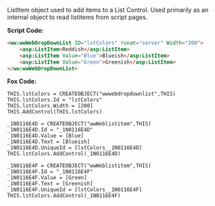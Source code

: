 ﻿ListItem object used to add items to a List Control. Used primarily as an internal object to read listitems from script pages.

**Script Code:**  
```html
<ww:wwWebDropDownList ID="lstColors" runat="server" Width="200">
    <asp:ListItem>Reddish</asp:ListItem>
    <asp:ListItem Value="Blue">Blueish</asp:ListItem>
    <asp:ListItem Value="Green">Greenish</asp:ListItem>
</ww:wwWebDropDownList>
```

**Fox Code:**  
```foxpro
THIS.lstColors = CREATEOBJECT("wwwebdropdownlist",THIS)
THIS.lstColors.Id = "lstColors"
THIS.lstColors.Width = [200]
THIS.AddControl(THIS.lstColors)

_1N0116E4D = CREATEOBJECT("wwWeblistitem",THIS)
_1N0116E4D.Id = "_1N0116E4D"
_1N0116E4D.Value = [Blue]
_1N0116E4D.Text = [Blueish]
_1N0116E4D.UniqueId = [lstColors__1N0116E4D]
THIS.lstColors.AddControl(_1N0116E4D)

_1N0116E4F = CREATEOBJECT("wwWeblistitem",THIS)
_1N0116E4F.Id = "_1N0116E4F"
_1N0116E4F.Value = [Green]
_1N0116E4F.Text = [Greenish]
_1N0116E4F.UniqueId = [lstColors__1N0116E4F]
THIS.lstColors.AddControl(_1N0116E4F)
```